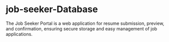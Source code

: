 # job-seeker-Database
The Job Seeker Portal is a web application for resume submission, preview, and confirmation, ensuring secure storage and easy management of job applications.
